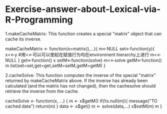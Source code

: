 # Exercise-answer-about-Lexical-via-R-Programming

1.makeCacheMatrix:
This function creates a special "matrix" object that can cache its inverse.

makeCacheMatrix <- function(x=matrix(),...){
       m<-NULL
       set<-function(y){
               x<<-y #用<<-可以可以使起在赋值行为均在environment hierarchy上进行
               m<<-NULL
       }
       get<-function() x
       setM<-function(solve) m<<-solve
       getM<-function() m
       list(set=set,get=get,setM=setM,getM=getM)
}

2.cacheSolve:
This function computes the inverse of the special "matrix" returned by makeCacheMatrix above. If the inverse has already been calculated (and the matrix has not changed), then the cachesolve should retrieve the inverse from the cache.

cacheSolve <- function(x, ...) {
  m <- x$getM()
  if(!is.null(m)){
    message("TO cached data")
    return(m)
  }
  data <- x$get()
  m <- solve(data,...)
  x$setM(m)
  m
  }
